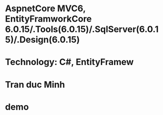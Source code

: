# AspnetCore MVC6, EntityFramworkCore 6.0.15/.Tools(6.0.15)/.SqlServer(6.0.15)/.Design(6.0.15)
# Technology: C#, EntityFramew

# Tran duc Minh

# demo